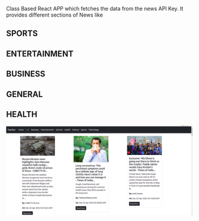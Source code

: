 Class Based React APP which fetches the data from the news API Key.
It provides different sections of News like
## SPORTS
## ENTERTAINMENT
## BUSINESS
## GENERAL
## HEALTH

![alt text](https://github.com/shreeharikulkarni907/imgages_for_readme/blob/main/Screenshot%20from%202022-04-02%2012-41-20.png)

